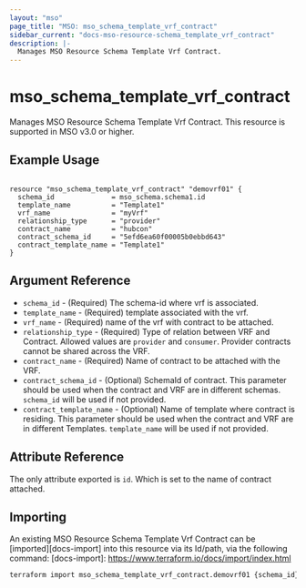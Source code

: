 ```yaml
---
layout: "mso"
page_title: "MSO: mso_schema_template_vrf_contract"
sidebar_current: "docs-mso-resource-schema_template_vrf_contract"
description: |-
  Manages MSO Resource Schema Template Vrf Contract.
---
```


# mso_schema_template_vrf_contract #

Manages MSO Resource Schema Template Vrf Contract. This resource is supported in MSO v3.0 or higher.

## Example Usage ##

```hcl

resource "mso_schema_template_vrf_contract" "demovrf01" {
  schema_id              = mso_schema.schema1.id
  template_name          = "Template1"
  vrf_name               = "myVrf"
  relationship_type      = "provider"
  contract_name          = "hubcon"
  contract_schema_id     = "5efd6ea60f00005b0ebbd643"
  contract_template_name = "Template1"
}

```

## Argument Reference ##


* `schema_id` - (Required) The schema-id where vrf is associated.
* `template_name` - (Required) template associated with the vrf.
* `vrf_name` - (Required) name of the vrf with contract to be attached.
* `relationship_type` - (Required) Type of relation between VRF and Contract. Allowed values are `provider` and `consumer`. Provider contracts cannot be shared across the VRF.
* `contract_name` - (Required) Name of contract to be attached with the VRF.
* `contract_schema_id` - (Optional) SchemaId of contract. This parameter should be used when the contract and VRF are in different schemas. `schema_id` will be used if not provided.
* `contract_template_name` - (Optional) Name of template where contract is residing. This parameter should be used when the contract and VRF are in different Templates. `template_name` will be used if not provided.


## Attribute Reference ##
The only attribute exported is `id`. Which is set to the name of contract attached.

## Importing ##

An existing MSO Resource Schema Template Vrf Contract can be [imported][docs-import] into this resource via its Id/path, via the following command: [docs-import]: <https://www.terraform.io/docs/import/index.html>

```bash
terraform import mso_schema_template_vrf_contract.demovrf01 {schema_id}/template/{template_name}/vrf/{vrf_name}/contract/{contract_name}/type/{relationship_type}
```